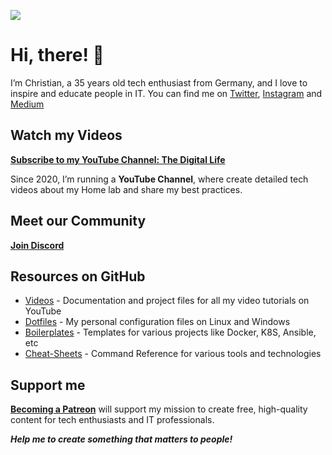 ![](https://cnd-prod-1.s3.us-west-004.backblazeb2.com/new-banner4-scaled-for-github.jpg)

# Hi, there! 👋

I’m Christian, a 35 years old tech enthusiast from Germany, and I love to inspire and educate people in IT. You can find me on [Twitter](https://twitter.com/christian_tdl), [Instagram](https://www.instagram.com/christian_tdl/) and [Medium](https://medium.com/@christian_tdl)

## Watch my Videos

**[Subscribe to my YouTube Channel: The Digital Life](https://www.youtube.com/channel/UCZNhwA1B5YqiY1nLzmM0ZRg)**

Since 2020, I’m running a **YouTube Channel**, where create detailed tech videos about my Home lab and share my best practices.

## Meet our Community

**[Join Discord](https://discord.com/invite/bz2SN7d)**

## Resources on GitHub

- [Videos](https://github.com/xcad2k/videos) - Documentation and project files for all my video tutorials on YouTube
- [Dotfiles](https://github.com/xcad2k/dotfiles) - My personal configuration files on Linux and Windows
- [Boilerplates](https://github.com/xcad2k/boilerplates) - Templates for various projects like Docker, K8S, Ansible, etc
- [Cheat-Sheets](https://github.com/xcad2k/cheat-sheets) - Command Reference for various tools and technologies

## Support me

**[Becoming a Patreon](https://medium.com/@christian_tdl)** will support my mission to create free, high-quality content for tech enthusiasts and IT professionals.

***Help me to create something that matters to people!***
